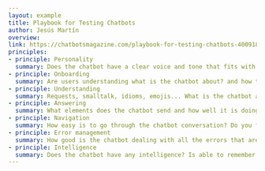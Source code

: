```yaml
---
layout: example
title: Playbook for Testing Chatbots
author: Jesús Martín
overview:
link: https://chatbotsmagazine.com/playbook-for-testing-chatbots-400918888faf
principles:
- principle: Personality 
  summary: Does the chatbot have a clear voice and tone that fits with the users and with the ongoing conversation?
- principle: Onboarding 
  summary: Are users understanding what is the chatbot about? and how to interact with him from the very beginning?
- principle: Understanding 
  summary: Requests, smalltalk, idioms, emojis... What is the chatbot able to understand?
- principle: Answering 
  summary: What elements does the chatbot send and how well it is doing it? Are they relevant to the moment and context?
- principle: Navigation 
  summary: How easy is to go through the chatbot conversation? Do you feel lost sometimes while speaking with the chatbot?
- principle: Error management
  summary: How good is the chatbot dealing with all the errors that are going to happen? Is able to recover from them?
- principle: Intelligence
  summary: Does the chatbot have any intelligence? Is able to remember things? Uses and manages context as a person?
---
```

